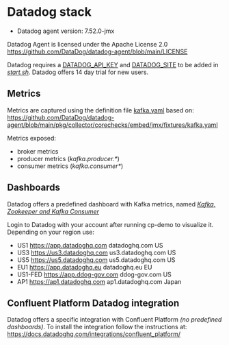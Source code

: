 # Datadog stack

- Datadog agent version: 7.52.0-jmx

Datadog Agent is licensed under the Apache License 2.0
https://github.com/DataDog/datadog-agent/blob/main/LICENSE

Datadog requires a [DATADOG_API_KEY](https://docs.datadoghq.com/account_management/api-app-keys/) and [DATADOG_SITE](https://docs.datadoghq.com/getting_started/site/) to be added in [_start.sh_](start.sh). Datadog offers 14 day trial for new users.

## Metrics

Metrics are captured using the definition file [kafka.yaml](assets/kafka.yaml) based on: https://github.com/DataDog/datadog-agent/blob/main/pkg/collector/corechecks/embed/jmx/fixtures/kafka.yaml

Metrics exposed:

 - broker metrics
 - producer metrics (_kafka.producer.*_)
 - consumer metrics (_kafka.consumer*_)

## Dashboards

Datadog offers a predefined dashboard with Kafka metrics, named _[Kafka, Zookeeper and Kafka Consumer](https://app.datadoghq.eu/dash/integration/21/kafka-zookeeper-and-kafka-consumer-overview)_

Login to Datadog with your account after running cp-demo to visualize it.
Depending on your region use:
 - US1	https://app.datadoghq.com	datadoghq.com	US
 - US3	https://us3.datadoghq.com	us3.datadoghq.com	US
 - US5	https://us5.datadoghq.com	us5.datadoghq.com	US
 - EU1	https://app.datadoghq.eu	datadoghq.eu	EU
 - US1-FED	https://app.ddog-gov.com	ddog-gov.com	US
 - AP1	https://ap1.datadoghq.com	ap1.datadoghq.com	Japan

## Confluent Platform Datadog integration

Datadog offers a specific integration with Confluent Platform _(no predefined dashboards)_. To install the integration follow the instructions at:
https://docs.datadoghq.com/integrations/confluent_platform/
